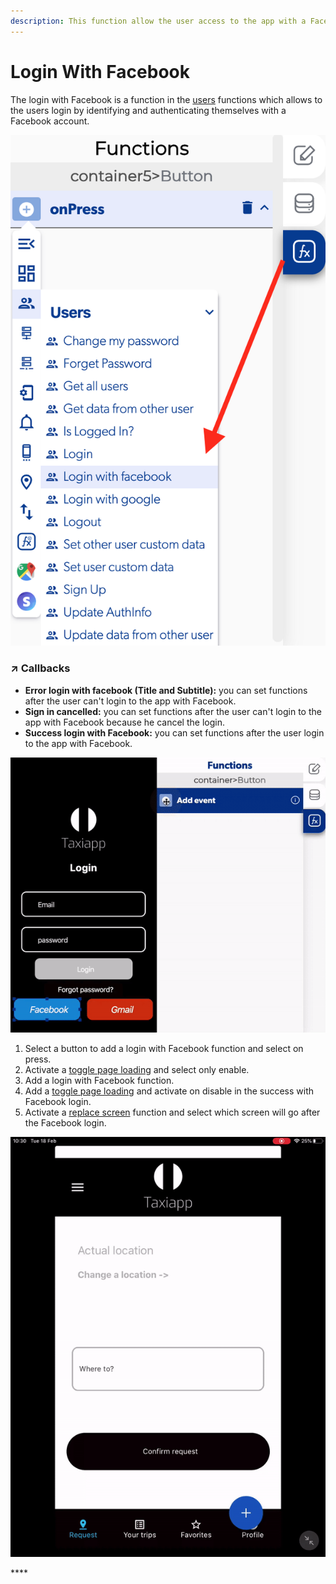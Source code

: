 ```yaml
---
description: This function allow the user access to the app with a Facebook account.
---
```


# Login With Facebook

The login with Facebook is a function in the [users](./) functions which allows to the users login by identifying and authenticating themselves with a Facebook account.

![](../../../.gitbook/assets/captura-de-pantalla-2020-02-10-a-la-s-10.59.37.png)

### ↗ Callbacks <a id="entry-vars"></a>

* **Error login with facebook \(Title and Subtitle\):** you can set functions after the user can't login to the app with Facebook.
* **Sign in cancelled:** you can set functions after the user can't login to the app with Facebook because he cancel the login.
* **Success login with Facebook:** you can set functions after the user login to the app with Facebook.

![](../../../.gitbook/assets/ezgif.com-video-to-gif-24.gif)

1. Select a button to add a login with Facebook function and select on press.
2. Activate a [toggle page loading](../elements/toggle-page-loading.md) and select only enable.
3. Add a login with Facebook function.
4. Add a [toggle page loading](../elements/toggle-page-loading.md) and activate on disable in the success with Facebook login.
5. Activate a [replace screen](../navigation/replace-screen.md) function and select which screen will go after the Facebook login.

![](../../../.gitbook/assets/ezgif.com-video-to-gif-1%20%285%29.gif)

\*\*\*\*

